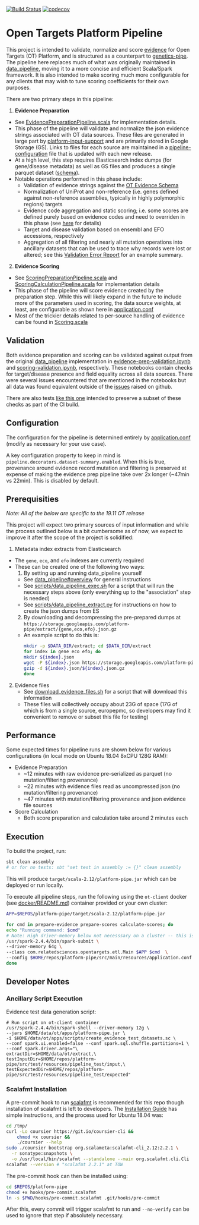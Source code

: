 [![Build Status](https://travis-ci.org/related-sciences/platform-pipe.svg?branch=master)](https://travis-ci.org/related-sciences/platform-pipe)
[![codecov](https://codecov.io/gh/related-sciences/platform-pipe/branch/master/graph/badge.svg)](https://codecov.io/gh/related-sciences/platform-pipe)

# Open Targets Platform Pipeline

This project is intended to validate, normalize and score [evidence](https://docs.targetvalidation.org/getting-started/evidence) for Open Targets (OT) Platform, and is structured as a counterpart to [genetics-pipe](https://github.com/opentargets/genetics-pipe).  The pipeline here replaces much of what was originally maintained in [data_pipeline](https://github.com/opentargets/data_pipeline), moving it to a more concise and efficient Scala/Spark framework.  It is also intended to make scoring much more configurable for any clients that may wish to tune scoring coefficients for their own purposes.

There are two primary steps in this pipeline:

1. **Evidence Preparation** 
  - See [EvidencePreparationPipeline.scala](src/main/scala/com/relatedsciences/opentargets/etl/pipeline/EvidencePreparationPipeline.scala) for implementation details.  
  - This phase of the pipeline will validate and normalize the json evidence strings associated with OT data sources.  These files are generated in large part by [platform-input-support](https://github.com/opentargets/platform-input-support) and are primarily stored in Google Storage (GS).  Links to files for each source are maintained in a [pipeline-configuration](https://docs.targetvalidation.org/technical-pipeline/technical-notes#pipeline-configuration-file) file that is updated with each new release.
  - At a high level, this step requires Elasticsearch index dumps (for gene/disease metadata) as well as GS files and produces a single parquet dataset ([schema](docs/evidence_schema.txt)).
  - Notable operations performed in this phase include:
    - Validation of evidence strings against the [OT Evidence Schema](https://github.com/opentargets/json_schema/blob/master/opentargets.json)
    - Normalization of UniProt and non-reference (i.e. genes defined against non-reference assemblies, typically in highly polymorphic regions) targets
    - Evidence code aggregation and static scoring; i.e. some scores are defined purely based on evidence codes and need to overriden in this phase (see [here](https://github.com/related-sciences/platform-pipe/blob/85e702956e8cca21a1f0050390801817d02dfed2/src/main/scala/com/relatedsciences/opentargets/etl/pipeline/EvidencePreparationPipeline.scala#L304) for details)
    - Target and disease validation based on ensembl and EFO accessions, respectively
    - Aggregation of all filtering and nearly all mutation operations into ancillary datasets that can be used to trace why records were lost or altered; see this [Validation Error Report](https://nbviewer.jupyter.org/github/related-sciences/ot-scoring/blob/master/notebooks/pipeline/error-summary-analysis.ipynb#Record-Invalidation-Cause-Frequency-by-Source) for an example summary.
2. **Evidence Scoring**    
  - See [ScoringPreparationPipeline.scala](https://github.com/related-sciences/platform-pipe/blob/master/src/main/scala/com/relatedsciences/opentargets/etl/pipeline/ScoringPreparationPipeline.scala) and [ScoringCalculationPipeline.scala](https://github.com/related-sciences/platform-pipe/blob/master/src/main/scala/com/relatedsciences/opentargets/etl/pipeline/ScoringCalculationPipeline.scala) for implementation details
  - This phase of the pipeline will score evidence created by the preparation step.  While this will likely expand in the future to include more of the parameters used in scoring, the data source weights, at least, are configurable as shown here in [application.conf](https://github.com/related-sciences/platform-pipe/blob/85e702956e8cca21a1f0050390801817d02dfed2/src/main/resources/application.conf#L42)
  - Most of the trickier details related to per-source handling of evidence can be found in [Scoring.scala](https://github.com/related-sciences/platform-pipe/blob/master/src/main/scala/com/relatedsciences/opentargets/etl/scoring/Scoring.scala)

## Validation

Both evidence preparation and scoring can be validated against output from the original [data_pipeline](https://github.com/opentargets/data_pipeline) implementation in [evidence-prep-validation.ipynb](https://github.com/related-sciences/platform-pipe/blob/master/notebooks/pipeline/evidence-prep-validation.ipynb) and [scoring-validation.ipynb](https://github.com/related-sciences/platform-pipe/blob/master/notebooks/pipeline/scoring-validation.ipynb), respectively.  These notebooks contain checks for target/disease presence and field equality across all data sources.  There were several issues encountered that are mentioned in the notebooks but all data was found equivalent outside of the [issues](https://github.com/opentargets/platform/issues?utf8=%E2%9C%93&q=is%3Aissue+author%3Aeric-czech) raised on github.

There are also tests [like this one](https://github.com/related-sciences/platform-pipe/blob/master/src/test/scala/com/relatedsciences/opentargets/etl/PipelineSuite.scala) intended to preserve a subset of these checks as part of the CI build.

## Configuration

The configuration for the pipeline is determined entirely by [application.conf](src/main/resources/application.conf) (modify as necessary for your use case).  

A key configuration property to keep in mind is ```pipeline.decorators.dataset-summary.enabled```.  When this is true, provenance around evidence record mutation and filtering is preserved at expense of making the evidence prep pipeline take over 2x longer (~47min vs 22min).  This is disabled by default. 

## Prerequisities

*Note: All of the below are specific to the 19.11 OT release*

This project will expect two primary sources of input information and while the process outlined below is a bit cumbersome as of now, we expect to improve it after the scope of the project is solidified:

1. Metadata index extracts from Elasticsearch 
  - The ```gene```, ```eco```, and ```efo``` indexes are currently required
  - These can be created one of the following two ways:
    1. By setting up and running data_pipeline yourself
      - See [data_pipeline#overview](https://github.com/opentargets/data_pipeline#overview) for general instructions
      - See [scripts/data_pipeline_exec.sh](scripts/data_pipeline_exec.sh) for a script that will run the necessary steps above (only everything up to the "association" step is needed)
      - See [scripts/data_pipeline_extract.py](scripts/data_pipeline_extract.py) for instructions on how to create the json dumps from ES
    2. By downloading and decompressing the pre-prepared dumps at ```https://storage.googleapis.com/platform-pipe/extract/{gene,eco,efo}.json.gz```
      - An example script to do this is:
        ```bash
        mkdir -p $DATA_DIR/extract; cd $DATA_DIR/extract 
        for index in gene eco efo; do
        mkdir ${index}.json
        wget -P ${index}.json https://storage.googleapis.com/platform-pipe/extract/${index}.json.gz
        gzip -d ${index}.json/${index}.json.gz 
        done
        ```
2. Evidence files 
    - See [download_evidence_files.sh](scripts/download_evidence_files.sh) for a script that will download this information
    - These files will collectively occupy about 23G of space (17G of which is from a single source, europepmc, so developers may find it convenient to remove or subset this file for testing)

## Performance

Some expected times for pipeline runs are shown below for various configurations (in local mode on Ubuntu 18.04 8xCPU 128G RAM):
  - Evidence Preparation
    - ~12 minutes with raw evidence pre-serialized as parquet (no mutation/filtering provenance)
    - ~22 minutes with evidence files read as uncompressed json (no mutation/filtering provenance)
    - ~47 minutes with mutation/filtering provenance and json evidence file sources
  - Score Calculation
    - Both score preparation and calculation take around 2 minutes each
    
## Execution

To build the project, run:

```bash
sbt clean assembly
# or for no tests: sbt "set test in assembly := {}" clean assembly
```

This will produce ```target/scala-2.12/platform-pipe.jar``` which can be deployed or run locally.

To execute all pipeline steps, run the following using the ```ot-client``` docker (see [docker/README.md](docker/README.md)) container provided or your own cluster:

```bash
APP=$REPOS/platform-pipe/target/scala-2.12/platform-pipe.jar

for cmd in prepare-evidence prepare-scores calculate-scores; do
echo "Running command: $cmd"
# Note: High driver-memory below not necesssary on a cluster -- this is for runs in local mode
/usr/spark-2.4.4/bin/spark-submit \
--driver-memory 64g \
--class com.relatedsciences.opentargets.etl.Main $APP $cmd  \
--config $HOME/repos/platform-pipe/src/main/resources/application.conf
done
```

## Developer Notes

### Ancillary Script Execution
 
Evidence test data generation script:

```
# Run script on ot-client container
/usr/spark-2.4.4/bin/spark-shell --driver-memory 12g \
--jars $HOME/data/ot/apps/platform-pipe.jar \
-i $HOME/data/ot/apps/scripts/create_evidence_test_datasets.sc \
--conf spark.ui.enabled=false --conf spark.sql.shuffle.partitions=1 \
--conf spark.driver.args="\
extractDir=$HOME/data/ot/extract,\
testInputDir=$HOME/repos/platform-pipe/src/test/resources/pipeline_test/input,\
testExpectedDir=$HOME/repos/platform-pipe/src/test/resources/pipeline_test/expected"
```

### Scalafmt Installation

A pre-commit hook to run [scalafmt](https://scalameta.org/scalafmt/) is recommended for 
this repo though installation of scalafmt is left to developers. The [Installation Guide](https://scalameta.org/scalafmt/docs/installation.html)
has simple instructions, and the process used for Ubuntu 18.04 was:

```bash
cd /tmp/  
curl -Lo coursier https://git.io/coursier-cli &&
    chmod +x coursier &&
    ./coursier --help
sudo ./coursier bootstrap org.scalameta:scalafmt-cli_2.12:2.2.1 \
  -r sonatype:snapshots \
  -o /usr/local/bin/scalafmt --standalone --main org.scalafmt.cli.Cli
scalafmt --version # "scalafmt 2.2.1" at TOW
```

The pre-commit hook can then be installed using:

```bash
cd $REPOS/platform-pipe
chmod +x hooks/pre-commit.scalafmt 
ln -s $PWD/hooks/pre-commit.scalafmt .git/hooks/pre-commit
```

After this, every commit will trigger scalafmt to run and ```--no-verify``` can be 
used to ignore that step if absolutely necessary.
